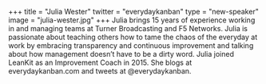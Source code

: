 +++
title = "Julia Wester"
twitter = "everydaykanban"
type = "new-speaker"
image = "julia-wester.jpg"
+++
Julia brings 15 years of experience working in and managing teams at Turner Broadcasting and F5 Networks. Julia is passionate about teaching others how to tame the chaos of the everyday at work by embracing transparency and continuous improvement and talking about how management doesn’t have to be a dirty word. Julia joined LeanKit as an Improvement Coach in 2015. She blogs at everydaykanban.com and tweets at @everydaykanban.